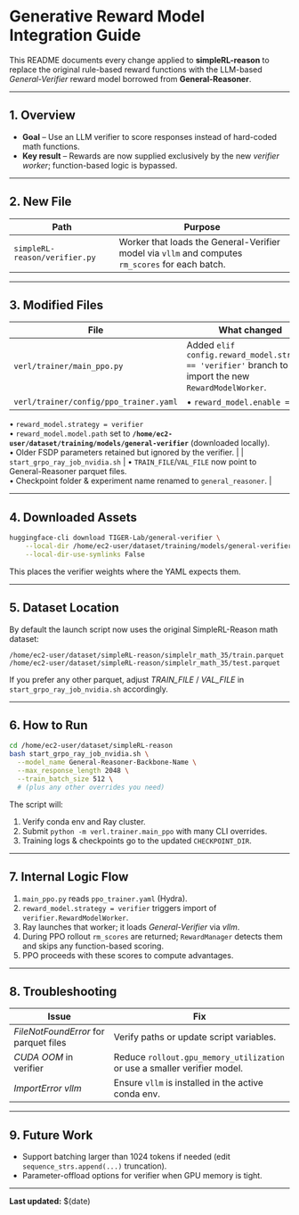 # Generative Reward Model Integration Guide

This README documents every change applied to **simpleRL-reason** to replace the original rule-based reward functions with the LLM-based *General-Verifier* reward model borrowed from **General-Reasoner**.

---
## 1. Overview
* **Goal** – Use an LLM verifier to score responses instead of hard-coded math functions.
* **Key result** – Rewards are now supplied exclusively by the new *verifier worker*; function-based logic is bypassed.

---
## 2. New File
| Path | Purpose |
|------|---------|
| `simpleRL-reason/verifier.py` | Worker that loads the General-Verifier model via `vllm` and computes `rm_scores` for each batch. |

---
## 3. Modified Files
| File | What changed |
|------|--------------|
| `verl/trainer/main_ppo.py` | Added `elif config.reward_model.strategy == 'verifier'` branch to import the new `RewardModelWorker`. |
| `verl/trainer/config/ppo_trainer.yaml` | • `reward_model.enable = True`  
  • `reward_model.strategy = verifier`  
  • `reward_model.model.path` set to **`/home/ec2-user/dataset/training/models/general-verifier`** (downloaded locally).  
  • Older FSDP parameters retained but ignored by the verifier. |
| `start_grpo_ray_job_nvidia.sh` | • `TRAIN_FILE`/`VAL_FILE` now point to General-Reasoner parquet files.  
  • Checkpoint folder & experiment name renamed to `general_reasoner`. |

---
## 4. Downloaded Assets
```bash
huggingface-cli download TIGER-Lab/general-verifier \
    --local-dir /home/ec2-user/dataset/training/models/general-verifier \
    --local-dir-use-symlinks False
```
This places the verifier weights where the YAML expects them.

---
## 5. Dataset Location
By default the launch script now uses the original SimpleRL-Reason math dataset:
```
/home/ec2-user/dataset/simpleRL-reason/simplelr_math_35/train.parquet
/home/ec2-user/dataset/simpleRL-reason/simplelr_math_35/test.parquet
```
If you prefer any other parquet, adjust *TRAIN_FILE* / *VAL_FILE* in `start_grpo_ray_job_nvidia.sh` accordingly.

---
## 6. How to Run
```bash
cd /home/ec2-user/dataset/simpleRL-reason
bash start_grpo_ray_job_nvidia.sh \
  --model_name General-Reasoner-Backbone-Name \
  --max_response_length 2048 \
  --train_batch_size 512 \
  # (plus any other overrides you need)
```
The script will:
1. Verify conda env and Ray cluster.
2. Submit `python -m verl.trainer.main_ppo` with many CLI overrides.
3. Training logs & checkpoints go to the updated `CHECKPOINT_DIR`.

---
## 7. Internal Logic Flow
1. `main_ppo.py` reads `ppo_trainer.yaml` (Hydra).  
2. `reward_model.strategy = verifier` triggers import of `verifier.RewardModelWorker`.  
3. Ray launches that worker; it loads *General-Verifier* via *vllm*.  
4. During PPO rollout `rm_scores` are returned; `RewardManager` detects them and skips any function-based scoring.  
5. PPO proceeds with these scores to compute advantages.

---
## 8. Troubleshooting
| Issue | Fix |
|-------|-----|
| *FileNotFoundError* for parquet files | Verify paths or update script variables. |
| *CUDA OOM* in verifier | Reduce `rollout.gpu_memory_utilization` or use a smaller verifier model. |
| *ImportError vllm* | Ensure `vllm` is installed in the active conda env. |

---
## 9. Future Work
* Support batching larger than 1024 tokens if needed (edit `sequence_strs.append(...)` truncation).
* Parameter-offload options for verifier when GPU memory is tight.

---
**Last updated:** $(date) 